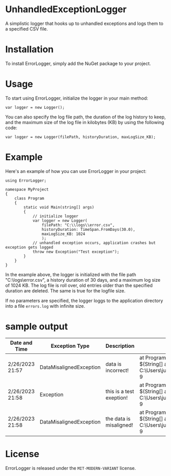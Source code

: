 # UnhandledExceptionLogger
A simplistic logger that hooks up to unhandled exceptions and logs them to a specified CSV file.

# Installation
To install ErrorLogger, simply add the NuGet package to your project.

# Usage
To start using ErrorLogger, initialize the logger in your main method:

```
var logger = new Logger();
```

You can also specify the log file path, the duration of the log history to keep, and the maximum size of the log file in kilobytes (KB) by using the following code:

```
var logger = new Logger(filePath, historyDuration, maxLogSize_KB);
```

# Example
Here's an example of how you can use ErrorLogger in your project:

```
using ErrorLogger;

namespace MyProject
{
    class Program
    {
        static void Main(string[] args)
        {
            // initialize logger
            var logger = new Logger(
                filePath: "C:\\logs\\error.csv", 
                historyDuration: TimeSpan.FromDays(30.0), 
                maxLogSize_KB: 1024
                );
            // unhandled exception occurs, application crashes but exception gets logged
            throw new Exception("Test exception");
        }
    }
}
```
In the example above, the logger is initialized with the file path "C:\logs\error.csv", a history duration of 30 days, and a maximum log size of 1024 KB.
The log file is roll over, old entries older than the specified duration are deleted. The same is true for the logfile size.

If no parameters are specified, the logger loggs to the application directory into a file `errors.log` with infinite size.

# sample output
| Date and Time | Exception Type | Description | Location |
| --- | --- | --- | --- |
| 2/26/2023 21:57 | DataMisalignedException | data is incorrect! | at Program.<Main>$(String[] args) in C:\Users\julia\OneDrive\Projects\Libraries\ErrorLogger\TestingApplication\Program.cs:line 9 |
| 2/26/2023 21:58 | Exception | this is a test exeption! | at Program.<Main>$(String[] args) in C:\Users\julia\OneDrive\Projects\Libraries\ErrorLogger\TestingApplication\Program.cs:line 9 |
| 2/26/2023 21:58 | DataMisalignedException | the data is misaligned! | at Program.<Main>$(String[] args) in C:\Users\julia\OneDrive\Projects\Libraries\ErrorLogger\TestingApplication\Program.cs:line 9 |




# License
ErrorLogger is released under the `MIT-MODERN-VARIANT` license.


